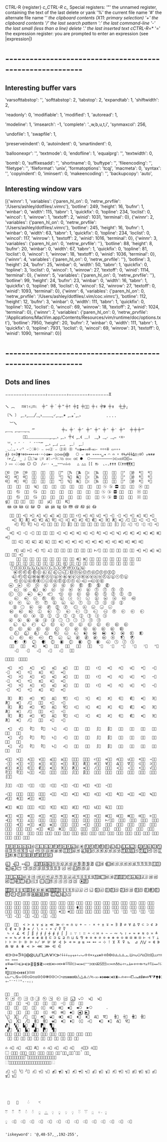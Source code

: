 CTRL-R {register} _c_CTRL-R_ _c\_<C-R>_
Special registers:
'"' the unnamed register, containing the text of
the last delete or yank
'%' the current file name
'#' the alternate file name
'*' the clipboard contents (X11: primary selection)
'+' the clipboard contents
'/' the last search pattern
':' the last command-line
'-' the last small (less than a line) delete
'.' the last inserted text
*c*CTRL-R*=\*
'=' the expression register: you are prompted to
enter an expression (see |expression|)

# ---------------------------------------------------------

## Interesting buffer vars

'varsofttabstop': '',
'softtabstop': 2,
'tabstop': 2,
'expandtab': 1,
'shiftwidth': 2,

'readonly': 0,
'modifiable': 1,
'modified': 1,
'autoread': 1,

'modeline': 1,
'imsearch': -1,
'complete': '.,w,b,u,t,i',
'synmaxcol': 256,

'undofile': 1,
'swapfile': 1,

'preserveindent': 0,
'autoindent': 0,
'smartindent': 0,

'balloonexpr': '',
'textmode': 0,
'endofline': 1,
'equalprg': '',
'textwidth': 0,

'bomb': 0,
'suffixesadd': '',
'shortname': 0,
'buftype': '',
'fileencoding': '',
'filetype': '',
'fileformat': 'unix',
'formatoptions': 'tcqj',
'macmeta': 0,
'syntax': '',
'copyindent': 0,
'iminsert': 0,
'makeencoding': '',
'backupcopy': 'auto',

## Interesting window vars

[{'winnr': 1,
'variables': {'paren_hl_on': 0,
'netrw_prvfile': '/Users/ashley/dotfiles/.vimrc'},
'botline': 249,
'height': 16,
'bufnr': 1,
'winbar': 0,
'width': 115,
'tabnr': 1,
'quickfix': 0,
'topline': 234,
'loclist': 0,
'wincol': 1,
'winrow': 1,
'textoff': 2,
'winid': 1031,
'terminal': 0}, {'winnr': 2,
'variables': {'paren_hl_on': 0,
'netrw_prvfile': '/Users/ashley/dotfiles/.vimrc'},
'botline': 245,
'height': 16,
'bufnr': 1,
'winbar': 0,
'width': 63,
'tabnr': 1,
'quickfix': 0,
'topline': 234,
'loclist': 0,
'wincol': 117,
'winrow': 1,
'textoff': 2,
'winid': 1016,
'terminal': 0}, {'winnr': 3,
'variables': {'paren_hl_on': 0,
'netrw_prvfile': ''},
'botline': 88,
'height': 8,
'bufnr': 20,
'winbar': 0,
'width': 67,
'tabnr': 1,
'quickfix': 0,
'topline': 81,
'loclist': 0,
'wincol': 1,
'winrow': 18,
'textoff': 0,
'winid': 1036,
'terminal': 0}, {'winnr': 4,
'variables': {'paren_hl_on': 0,
'netrw_prvfile': ''},
'botline': 3,
'height': 24,
'bufnr': 25,
'winbar': 0,
'width': 50,
'tabnr': 1,
'quickfix': 0,
'topline': 3,
'loclist': 0,
'wincol': 1,
'winrow': 27,
'textoff': 0,
'winid': 1114,
'terminal': 0}, {'winnr': 5,
'variables': {'paren_hl_on': 0,
'netrw_prvfile': ''},
'botline': 99,
'height': 24,
'bufnr': 23,
'winbar': 0,
'width': 16,
'tabnr': 1,
'quickfix': 0,
'topline': 98,
'loclist': 0,
'wincol': 52,
'winrow': 27,
'textoff': 0,
'winid': 1093,
'terminal': 0}, {'winnr': 6,
'variables': {'paren_hl_on': 0,
'netrw_prvfile': '/Users/ashley/dotfiles/.vim/coc.vimrc'},
'botline': 112,
'height': 12,
'bufnr': 3,
'winbar': 0,
'width': 111,
'tabnr': 1,
'quickfix': 0,
'topline': 102,
'loclist': 0,
'wincol': 69,
'winrow': 18,
'textoff': 2,
'winid': 1024,
'terminal': 0}, {'winnr': 7,
'variables': {'paren_hl_on': 0,
'netrw_prvfile': '/Applications/MacVim.app/Contents/Resources/vim/runtime/doc/options.txt'},
'botline': 7950,
'height': 20,
'bufnr': 7,
'winbar': 0,
'width': 111,
'tabnr': 1,
'quickfix': 0,
'topline': 7931,
'loclist': 0,
'wincol': 69,
'winrow': 31,
'textoff': 0,
'winid': 1090,
'terminal': 0}]

# ---------------------------------------------------------

## Dots and lines

```
⠤⠤⠤⠤⠤⠤⠤₁⠤⠤⠤⠤⠤⠤⠤₂⠤⠤⠤⠤⠤⠤⠤₃⠤⠤⠤⠤⠤⠤⠤₄⠤⠤⠤⠤⠤⠤⠤𐅡

𒑳 ︹   ʭ𐘯˥˧˩ʭ꜑  ⸎‴ ⸎＾⸎＂⸎𒑰 ⸎⁑ ⸎⸗⃦ ⸎˧ ⸎͝# ⸎❢  ⸎͜⸎⁁
〔𒑳 〕 ⸐₂⸐⸏╱⸑₃⸏⸏⸑⸔⸐⸐⁕ ⸐⁎¯⸐〟          ⢀⢀⢀⢀
  ︺𒑳
⸐⸑ ⸐⸐⸑⸑ ⁗            ⸎᱿ ⸎′ ⸎″ ⸎‴ ⸎‷ ⸎‶ ⸎‵ ⸎❞  ⸎⸎⸎⁗
        ⸐⃛⸏⸏⸏⸏⸏⸏⸐⸐〟⸐〟⸎❮ ⸐❮ ⸏𒑱  ⸑❯ ⸑⸝ ⸑… ‹᰿›
〝〞〟ʺ ″ ′  ʹ ″‶‷⁗ ⸐〟⸐⁁ ⸐‸  ⸐⁞  ⸐⁝
_⸜⸝⁚․。・⸔⸇ -⁖⁙⁜⸭ ⎯ ⧟➁ ⎯ ➁➃ ⓪ ⁰▭◑◄◅◅⁜◅▭‑ ⸰⸰⸰⁜ ▭∘∘∘
∮⨔ ≎️∝️∋️∎⸰⊚⊙⊶⊷⊸⋄⋅⋆⊹⧇⦁⟜ ⫐⫏⪦⪧⨀⨁   ⎔️︎ ⌣ ⎊⌖︎ ⌁️⌁⌁⇢️␣️⇥️ ⌒️ ⌓️ ⌔️ ⌾⍀️⌿️⍅️⍆️⍙️⍚️⍛️⍟️⍥️ ⍪️⍱⍲⍱
 ⍿︎️⎖️⎳ ⎴⎵ ⏌ ⎕⎿⏋⍵ ⎿⌑️ a⏋⌣⌒⟌ো⌂ ⫐⫗ ⫏⪽ ⭓  ⭔⸻⸻⪾⪽⫗⫐⩆⩇⩈⩉⩴
〉⧟ ⸰⁙︎⸰◎◎️ ◎⃝︎ ◎⃝  /▱‥ ⁃_‗⁓⁓⁓▱⁁▱⦒   △️ △︎△ [[ ❢⦒  ⌞⌵⌟❢❢❢｟〔❢❢❢⃗❢⃞❢ͦ
```

```
©⃝  ℗⃝  ®⃝  ℠⃝  ℡⃝  ℻⃝  ™⃝  %⃝  №⃝  ٪⃝  ‰⃝  ℃⃝  ℉⃝  °⃝  @⃝  ª⃝  º⃝
©⃝️  ℗⃝️  ®⃝️  ℠⃝️  ℡⃝️  ℻⃝️  ™⃝️  %⃝️  №⃝️  ٪⃝️  ‰⃝️  ℃⃝️  ℉⃝️  °⃝️  @⃝️  ª⃝️  º⃝️
©⃝︎  ℗⃝︎  ®⃝︎  ℠⃝︎  ℡⃝︎  ℻⃝︎  ™⃝︎  %⃝︎  №⃝︎  ٪⃝︎  ‰⃝︎  ℃⃝︎  ℉⃝︎  °⃝︎  @⃝︎  ª⃝︎  º⃝︎
 ℄⃝  ℀⃝  ℁⃝  ℅⃝  ℆⃝  ℺⃝  ⅁⃝  ⅂⃝  ⅃⃝  ⅄⃝  ⅋⃝ ヽ⃝ ゝ⃝ 〓⃝ ⅍⃝  ⅊⃝  〾⃝ ℈⃝
 ℄⃝︎  ℀⃝︎  ℁⃝︎  ℅⃝︎  ℆⃝︎  ℺⃝︎  ⅁⃝︎  ⅂⃝︎  ⅃⃝︎  ⅄⃝︎  ⅋⃝︎ ヽ⃝︎ ゝ⃝︎ 〓⃝︎ ⅍⃝︎  ⅊⃝︎  〾⃝︎ ℈⃝︎
 ℄⃝️  ℀⃝️  ℁⃝️  ℅⃝️  ℆⃝️  ℺⃝️  ⅁⃝️  ⅂⃝️  ⅃⃝️  ⅄⃝️  ⅋⃝️ ヽ⃝️ ゝ⃝️ 〓⃝️ ⅍⃝️  ⅊⃝️  〾⃝️ ℈⃝️
g⃝  ㎏⃝ ℔⃝  ℥⃝  ℓ⃝  µ⃝  Ⅎ⃝  K⃝
 ㎜⃝ ㎝⃝ ㎞⃝ ㏄⃝ ㍴⃝ ℧⃝  ㏂⃝ ㏘⃝ ㏒⃝ ㏑⃝ ㏙⃝ ㍵⃝ ㍳⃝ ㍶⃝ ㍲⃝

  ⋙⃝ ⋘⃝ <⃝ >⃝ ∧⃝ ∨⃝ ≤⃝ ≥⃝ ≪⃝ ≫⃝ ℮⃝ ∞⃝ ∩⃝ ∪⃝ +⃝ −⃝ -⃝ ×⃝ ÷⃝ ±⃝ ∓⃝ ⨯⃝
   =⃝ ∃⃝ ∄⃝ ∅⃝ ∀⃝ ∆⃝ ∇⃝ ⊂⃝ ⊃⃝ ⊄⃝ ⊅⃝ ∈⃝ ∉⃝ ∊⃝ ∋⃝ ∌⃝ ∍⃝ ∕⃝ ∖⃝ ∗⃝ ∘⃝ ∙⃝
    √⃝ ∛⃝ ∜⃝ ∟⃝ ∠⃝ ∡⃝ ∢⃝ ∫⃝ ∬⃝ ⨍⃝ ⨎⃝ ⨏⃝ ⨗⃝ ⨖⃝ ⨕⃝ ⌠⃝ ⌡⃝ ∴⃝ ∵⃝ ∶⃝ ∷⃝ ∸⃝ ∹⃝
  ∺⃝ ∻⃝ ∼⃝ ∽⃝ ∾⃝ ∿⃝ ≀⃝ ≁⃝ ≈⃝ ≉⃝ ≋⃝ ≎⃝ ≍⃝ ≜⃝ ≔⃝ ≕⃝ ≒⃝ ≓⃝ ≑⃝ ≠⃝ ≡⃝ ≢⃝ ≣⃝ ⋍⃝
   ≬⃝ ⊏⃝ ⊐⃝ ⊑⃝ ⊒⃝ &⃝ ⅋⃝ ⊕⃝ ⊖⃝ ⊗⃝ ⊘⃝ ⊙⃝ ⊚⃝ ⊛⃝ ⊜⃝ ⊝⃝ ⊞⃝ ⊟⃝ ⊠⃝ ⊡⃝

    ⊓⃝ ⊔⃝ ⊢⃝ ⊣⃝ ⊤⃝ ⊥⃝ ⊦⃝ ⊧⃝ ⊨⃝ ⊩⃝ ⊪⃝ ⊫⃝ ⊬⃝ ⊭⃝ ⊮⃝ ⊯⃝ ⊰⃝ ⊱⃝ ⊲⃝ ⊳⃝ ⊴⃝ ⊵⃝ ⊶⃝ ⊷⃝ ⊸⃝
     ⊹⃝ ⊺⃝ ⊻⃝ ⊼⃝ ⊽⃝ ⊾⃝ ⊿⃝ ⋀⃝ ⋁⃝ ⋐⃝ ⋑⃝ ⋒⃝ ⋓⃝ ⋔⃝ ⋕⃝ ⋖⃝ ⋗⃝ ⋘⃝ ⋙⃝
  ⋲⃝ ⋵⃝ ⋹⃝ ⋺⃝ ⋻⃝ ⋼⃝ ⋽⃝ ⋾⃝ ⨀⃝ ⨁⃝ ⨂⃝ ⨃⃝ ⨄⃝ ⨅⃝ ⨆⃝ ⨇⃝ ⨈⃝ ⨉⃝ ⨠⃝
   ⨡⃝ ⨢⃝ ⨣⃝ ⨤⃝ ⨥⃝ ⨦⃝ ⨧⃝ ⨨⃝ ⨩⃝ ⨪⃝ ⨫⃝ ⨬⃝ ⨭⃝ ⨮⃝ ⨰⃝ ⨱⃝ ⨲⃝
    ⨳⃝ ⨴⃝ ⨵⃝ ⨶⃝ ⨷⃝ ⨸⃝ ⨹⃝ ⨺⃝ ⨻⃝ ⨼⃝ ⨽⃝ ⨾⃝ ⨿⃝ ⩀⃝ ⩁⃝ ⩂⃝ ⩃⃝ ⩄⃝ ⩇⃝ ⩆⃝ ⩅⃝ ⩈⃝ ⩉⃝
   ⩊⃝ ⩋⃝ ⩌⃝ ⩍⃝ ⩎⃝ ⩏⃝ ⩐⃝ ⩑⃝ ⩒⃝ ⩓⃝ ⩔⃝ ⩕⃝ ⩖⃝ ⩗⃝ ⩘⃝ ⩙⃝ ⩚⃝ ⩛⃝ ⩜⃝ ⩝⃝ ⩞⃝ ⩟⃝ ⩠⃝ ⩡⃝ ⩢⃝ ⩣⃝
    ⩤⃝ ⩥⃝ ⩦⃝ ⩧⃝ ⩨⃝ ⩩⃝ ⩪⃝ ⩫⃝ ⩭⃝ ⩬⃝ ⩱⃝ ⩲⃝ ⩯⃝ ⩮⃝ ⩴⃝ ⩵⃝ ⩶⃝ ⩷⃝ ⩸⃝
  ⩹⃝   ⩺⃝   ⩻⃝   ⩼⃝   ⩽⃝   ⩾⃝   ⩿⃝   ⪀⃝   ⪋⃝   ⪌⃝   ⪓⃝   ⪔⃝
    ⪥⃝   ⪡⃝   ⪣⃝   ⪤⃝   ⪧⃝   ⪦⃝   ⪪⃝   ⪫⃝   ⪮⃝   ⪿⃝   ⫀⃝   ⫁⃝   ⫂⃝
  ⪽⃝   ⪾⃝   ⪻⃝   ⪼⃝   ⫍⃝   ⫎⃝   ⫏⃝   ⫐⃝   ⫑⃝   ⫒⃝   ⫓⃝   ⫔⃝   ⫕⃝   ⫖⃝
    ⫗⃝   ⫘⃝   ⫙⃝   ⫚⃝   ⫛⃝   ⫝⃝   ⫞⃝   ⫟⃝   ⫠⃝   ⫡⃝   ⫢⃝   ⫣⃝   ⫤⃝   ⫥⃝
  ⫦⃝   ⫧⃝   ⫨⃝   ⫩⃝   ⫪⃝   ⫫⃝   ⫬⃝   ⫭⃝   ⫯⃝   ⫰⃝   ⫱⃝   ⫲⃝   ⫳⃝   ⫴⃝
    ⫵⃝   ⫶⃝   ⫸⃝   ⫷⃝   ⫻⃝   ⫼⃝   ⫽⃝   ⟐⃝   ⟑⃝   ⟒⃝   ⟓⃝   ⟔⃝
  ⟕⃝   ⟖⃝   ⟗⃝   ⟘⃝   ⟚⃝   ⟙⃝   ⟛⃝   ⟜⃝   ⟟⃝   ⟝⃝   ⟞⃝   ⟠⃝   ⟡⃝   ⟢⃝   ⟣⃝
    ⟤⃝   ⟥⃝   ⦁⃝   ⦀⃝   ⦋⃝   ⦌⃝   ⦍⃝   ⦎⃝   ⦏⃝   ⦐⃝   ⦑⃝   ⦒⃝
  ⦓⃝   ⦔⃝   ⦕⃝   ⦖⃝   ⦗⃝   ⦘⃝   ⦙⃝   ⦚⃝   ⧘⃝   ⧙⃝   ⧚⃝   ⧛⃝
    ⦜⃝   ⦝⃝   ⦧⃝   ⦦⃝   ⦰⃝   ⦵⃝   ⦶⃝   ⦷⃝   ⦸⃝   ⦹⃝   ⦺⃝   ⦻⃝   ⦼⃝
  ⦽⃝   ⦾⃝   ⦿⃝   ⧀⃝   ⧁⃝   ⧂⃝   ⧃⃝   ⧄⃝   ⧅⃝   ⧆⃝   ⧇⃝   ⧈⃝   ⧉⃝
    ⧊⃝   ⧋⃝   ⧌⃝   ⧍⃝   ⧎⃝   ⧏⃝   ⧐⃝   ⧑⃝   ⧒⃝   ⧓⃝   ⧔⃝   ⧕⃝   ⧖⃝   ⧗⃝
  ⧜⃝   ⧝⃝   ⧞⃝   ⧟⃝   ⧠⃝   ⧡⃝   ⧢⃝   ⧣⃝   ⧤⃝   ⧥⃝   ⧦⃝   ⧧⃝   ⧨⃝   ⧩⃝
    ⧪⃝   ⧫⃝   ⧬⃝   ⧭⃝   ⧮⃝   ⧯⃝   ⧰⃝   ⧱⃝   ⧲⃝   ⧳⃝   ⧴⃝   ⧵⃝   ⧶⃝   ⧷⃝
  ⧸⃝   ⧹⃝   ⧺⃝   ⧻⃝   ⧼⃝   ⧽⃝   ⧾⃝   ⧿⃝   ⁺⃝   ⁻⃝   ⁼⃝   ⁽⃝   ⁾⃝   ⁿ⃝
    ₊⃝   ₋⃝   ₌⃝   ₍⃝   ₎⃝   ⪥⃝

```

```
⋙⃝⃛⃣  ⋘⃝⃛⃣

 <⃞   >⃞   ∧⃞   ∨⃞   ≤⃞   ≥⃞   ≪⃞   ≫⃞   ℮⃞   ∞⃞   ∩⃞   ∪⃞   +⃞   −⃞   -⃞   ×⃞   ÷⃞   ±⃞   ∓⃞   =⃞
 <︎⃞   >︎⃞   ∧︎⃞   ∨︎⃞   ≤︎⃞   ≥︎⃞   ≪︎⃞   ≫︎⃞   ℮︎⃞   ∞︎⃞   ∩︎⃞   ∪︎⃞   +︎⃞   −︎⃞   -︎⃞   ×︎⃞   ÷︎⃞   ±︎⃞   ∓︎⃞   =︎⃞
 <️⃞   >️⃞   ∧️⃞   ∨️⃞   ≤️⃞   ≥️⃞   ≪️⃞   ≫️⃞   ℮️⃞   ∞️⃞   ∩️⃞   ∪️⃞   +️⃞   −️⃞   -️⃞   ×️⃞   ÷️⃞   ±️⃞   ∓️⃞   =️⃞

 ∃⃞   ∄⃞   ∅⃞   ∀⃞   ∆⃞   ∇⃞   ⊂⃞   ⊃⃞   ⊄⃞   ⊅⃞   ∈⃞   ∉⃞   ∊⃞   ∋⃞   ∌⃞   ∍⃞   ∕⃞   ∖⃞   ∗⃞   ∘⃞
 ∃︎⃞   ∄︎⃞   ∅︎⃞   ∀︎⃞   ∆︎⃞   ∇︎⃞   ⊂︎⃞   ⊃︎⃞   ⊄︎⃞   ⊅︎⃞   ∈︎⃞   ∉︎⃞   ∊︎⃞   ∋︎⃞   ∌︎⃞   ∍︎⃞   ∕︎⃞   ∖︎⃞   ∗︎⃞   ∘︎⃞
 ∃️⃞   ∄️⃞   ∅️⃞   ∀️⃞   ∆️⃞   ∇️⃞   ⊂️⃞   ⊃️⃞   ⊄️⃞   ⊅️⃞   ∈️⃞   ∉️⃞   ∊️⃞   ∋️⃞   ∌️⃞   ∍️⃞   ∕️⃞   ∖️⃞   ∗️⃞   ∘️⃞

 ∙⃞   √⃞   ∛⃞   ∜⃞   ∟⃞   ∠⃞   ∡⃞   ∢⃞   ∫⃞   ∬⃞   ⨍⃞   ⨎⃞   ⨏⃞   ⨗⃞   ⨖⃞   ⨕⃞
 ∙︎⃞   √︎⃞   ∛︎⃞   ∜︎⃞   ∟︎⃞   ∠︎⃞   ∡︎⃞   ∢︎⃞   ∫︎⃞   ∬︎⃞   ⨍︎⃞   ⨎︎⃞   ⨏︎⃞   ⨗︎⃞   ⨖︎⃞   ⨕︎⃞
 ∙️⃞   √️⃞   ∛️⃞   ∜️⃞   ∟️⃞   ∠️⃞   ∡️⃞   ∢️⃞   ∫️⃞   ∬️⃞   ⨍️⃞   ⨎️⃞   ⨏️⃞   ⨗️⃞   ⨖️⃞   ⨕️⃞

<⃛⃣  >⃛⃣  ∧⃛⃣  ∨⃛⃣  ≤⃛⃣  ≥⃛⃣  ≪⃛⃣  ≫⃛⃣  ℮⃛⃣  ∞⃛⃣  ∩⃛⃣  ∪⃛⃣  +⃛⃣  −⃛⃣  -⃛⃣  ×⃛⃣  ÷⃛⃣  ±⃛⃣  ∓⃛⃣  =⃛⃣  ∃⃛⃣  ∄⃛⃣  ∅⃛⃣  ∀⃛⃣  ∆⃛⃣  ∇⃛⃣  ⊂⃛⃣  ⊃⃛⃣  ⊄⃛⃣  ⊅⃛⃣  ∈⃛⃣  ∉⃛⃣  ∊⃛⃣  ∋⃛⃣  ∌⃛⃣  ∍⃛⃣  ∕⃛⃣  ∖⃛⃣  ∗⃛⃣  ∘⃛⃣  ∙⃛⃣  √⃛⃣  ∛⃛⃣  ∜⃛⃣  ∟⃛⃣  ∠⃛⃣  ∡⃛⃣  ∢⃛⃣  ∫⃛⃣  ∬⃛⃣  ⨍⃛⃣  ⨎⃛⃣  ⨏⃛⃣  ⨗⃛⃣  ⨖⃛⃣  ⨕⃛⃣
⌠⃛⃣

⌡⃛⃣  ∴⃛⃣  ∵⃛⃣  ∶⃛⃣  ∷⃛⃣  ∸⃛⃣  ∹⃛⃣  ∺⃛⃣  ∻⃛⃣  ∼⃛⃣

∽⃛⃣  ∾⃛⃣  ∿⃛⃣  ≀⃛⃣  ≁⃛⃣  ≈⃛⃣  ≉⃛⃣  ≋⃛⃣  ≎⃛⃣  ≍⃛⃣  ≜⃛⃣  ≔⃛⃣  ≕⃛⃣  ≒⃛⃣  ≓⃛⃣  ≑⃛⃣  ≠⃛⃣  ≡⃛⃣

≢⃛⃣  ≣⃛⃣  ≬⃛⃣  ⊏⃛⃣  ⊐⃛⃣  ⊑⃛⃣  ⊒⃛⃣  ⊓⃛⃣  ⊔⃛⃣  &⃛⃣  ⅋⃛⃣

⊕⃛⃣  ⊖⃛⃣  ⊗⃛⃣  ⊘⃛⃣  ⊙⃛⃣  ⊚⃛⃣  ⊛⃛⃣  ⊜⃛⃣  ⊝⃛⃣  ⊞⃛⃣  ⊟⃛⃣  ⊠⃛⃣  ⊡⃛⃣  ⊢⃛⃣  ⊣⃛⃣  ⊤⃛⃣  ⊥⃛⃣  ⊦⃛⃣  ⊧⃛⃣  ⊨⃛⃣  ⊩⃛⃣  ⊪⃛⃣  ⊫⃛⃣  ⊬⃛⃣  ⊭⃛⃣  ⊮⃛⃣  ⊯⃛⃣  ⊰⃛⃣  ⊱⃛⃣  ⊲⃛⃣  ⊳⃛⃣  ⊴⃛⃣  ⊵⃛⃣  ⊶⃛⃣  ⊷⃛⃣  ⊸⃛⃣  ⊹⃛⃣  ⊺⃛⃣  ⊻⃛⃣  ⊼⃛⃣  ⊽⃛⃣  ⊾⃛⃣   ⊿⃛⃣  ⋀⃛⃣ ⋁⃛⃣  ⋍⃛⃣  ⋐⃛⃣  ⋑⃛⃣  ⋒⃛⃣  ⋓⃛⃣  ⋔⃛⃣  ⋕⃛⃣  ⋖⃛⃣  ⋗⃛⃣  ⋘⃛⃣  ⋙⃛⃣  ⋲⃛⃣  ⋵⃛⃣  ⋹⃛⃣ ⋺⃛⃣ ⋻⃛⃣ ⋼⃛⃣ ⋽⃛⃣ ⋾⃛⃣ ⨀⃛⃣ ⨁⃛⃣ ⨂⃛⃣ ⨃⃛⃣ ⨄⃛⃣ ⨅⃛⃣ ⨆⃛⃣ ⨇⃛⃣ ⨈⃛⃣ ⨉⃛⃣ ⨠⃛⃣ ⨡⃛⃣

⨢⃛⃣ ⨣⃛⃣ ⨤⃛⃣ ⨥⃛⃣ ⨦⃛⃣ ⨧⃛⃣ ⨨⃛⃣ ⨩⃛⃣ ⨪⃛⃣ ⨫⃛⃣ ⨬⃛⃣ ⨭⃛⃣ ⨮⃛⃣ ⨯⃛⃣ ⨰⃛⃣ ⨱⃛⃣ ⨲⃛⃣ ⨳⃛⃣ ⨴⃛⃣ ⨵⃛⃣ ⨶⃛⃣ ⨷⃛⃣ ⨸⃛⃣ ⨹⃛⃣ ⨺⃛⃣ ⨻⃛⃣ ⨼⃛⃣ ⨽⃛⃣ ⨾⃛⃣ ⨿⃛⃣ ⩀⃛⃣ ⩁⃛⃣ ⩂⃛⃣ ⩃⃛⃣ ⩄⃛⃣ ⩇⃛⃣ ⩆⃛⃣ ⩅⃛⃣ ⩈⃛⃣ ⩉⃛⃣ ⩊⃛⃣ ⩋⃛⃣ ⩌⃛⃣ ⩍⃛⃣ ⩎⃛⃣ ⩏⃛⃣ ⩐⃛⃣ ⩑⃛⃣ ⩒⃛⃣ ⩓⃛⃣ ⩔⃛⃣ ⩕⃛⃣ ⩖⃛⃣ ⩗⃛⃣ ⩘⃛⃣ ⩙⃛⃣ ⩚⃛⃣ ⩛⃛⃣ ⩜⃛⃣ ⩝⃛⃣ ⩞⃛⃣ ⩟⃛⃣ ⩠⃛⃣ ⩡⃛⃣ ⩢⃛⃣ ⩣⃛⃣ ⩤⃛⃣ ⩥⃛⃣ ⩦⃛⃣ ⩧⃛⃣ ⩨⃛⃣ ⩩⃛⃣ ⩪⃛⃣ ⩫⃛⃣ ⩭⃛⃣ ⩬⃛⃣ ⩱⃛⃣ ⩲⃛⃣ ⩯⃛⃣ ⩮⃛⃣

⩴⃛⃣  ⩵⃛⃣  ⩶⃛⃣   ⩷⃛⃣ ⩸⃛⃣ ⩹⃛⃣ ⩺⃛⃣ ⩻⃛⃣ ⩼⃛⃣ ⩽⃛⃣ ⩾⃛⃣ ⩿⃛⃣ ⪀⃛⃣ ⪋⃛⃣ ⪌⃛⃣ ⪓⃛⃣ ⪔⃛⃣ ⪥⃛⃣ ⪡⃛⃣ ⪣⃛⃣ ⪤⃛⃣ ⪧⃛⃣ ⪦⃛⃣ ⪪⃛⃣ ⪫⃛⃣ ⪮⃛⃣ ⪿⃛⃣ ⫀⃛⃣ ⫁⃛⃣ ⫂⃛⃣ ⪽⃛⃣ ⪾⃛⃣ ⪻⃛⃣ ⪼⃛⃣ ⫍⃛⃣ ⫎⃛⃣ ⫏⃛⃣ ⫐⃛⃣ ⫑⃛⃣ ⫒⃛⃣ ⫓⃛⃣ ⫔⃛⃣ ⫕⃛⃣ ⫖⃛⃣ ⫗⃛⃣ ⫘⃛⃣ ⫙⃛⃣ ⫚⃛⃣ ⫛⃛⃣ ⫝⃛⃣

⫞⃛⃣ ⫟⃛⃣ ⫠⃛⃣ ⫡⃛⃣ ⫢⃛⃣ ⫣⃛⃣ ⫤⃛⃣ ⫥⃛⃣ ⫦⃛⃣ ⫧⃛⃣ ⫨⃛⃣ ⫩⃛⃣ ⫪⃛⃣ ⫫⃛⃣ ⫬⃛⃣ ⫭⃛⃣ ⫯⃛⃣ ⫰⃛⃣ ⫱⃛⃣ ⫲⃛⃣ ⫳⃛⃣ ⫴⃛⃣ ⫵⃛⃣ ⫶⃛⃣ ⫸⃛⃣ ⫷⃛⃣ ⫻⃛⃣ ⫼⃛⃣ ⫽⃛⃣ ⟐⃛⃣ ⟑⃛⃣ ⟒⃛⃣ ⟓⃛⃣ ⟔⃛⃣ ⟕⃛⃣ ⟖⃛⃣ ⟗⃛⃣ ⟘⃛⃣ ⟚⃛⃣ ⟙⃛⃣ ⟛⃛⃣ ⟜⃛⃣ ⟟⃛⃣ ⟝⃛⃣ ⟞⃛⃣ ⟠⃛⃣ ⟡⃛⃣ ⟢⃛⃣ ⟣⃛⃣ ⟤⃛⃣ ⟥⃛⃣  ⦁⃛⃣ ⦀⃛⃣

⦋⃛⃣ ⦌⃛⃣ ⦍⃛⃣ ⦎⃛⃣ ⦏⃛⃣ ⦐⃛⃣ ⦑⃛⃣ ⦒⃛⃣ ⦓⃛⃣ ⦔⃛⃣ ⦕⃛⃣ ⦖⃛⃣ ⦗⃛⃣ ⦘⃛⃣ ⦙⃛⃣ ⦚⃛⃣ ⧘⃛⃣ ⧙⃛⃣ ⧚⃛⃣ ⧛⃛⃣ ⦜⃛⃣ ⦝⃛⃣ ⦧⃛⃣ ⦦⃛⃣ ⦰⃛⃣ ⦵⃛⃣ ⦶⃛⃣ ⦷⃛⃣ ⦸⃛⃣ ⦹⃛⃣ ⦺⃛⃣ ⦻⃛⃣ ⦼⃛⃣ ⦽⃛⃣ ⦾⃛⃣ ⦿⃛⃣ ⧀⃛⃣ ⧁⃛⃣ ⧂⃛⃣ ⧃⃛⃣ ⧄⃛⃣ ⧅⃛⃣ ⧆⃛⃣ ⧇⃛⃣ ⧈⃛⃣ ⧉⃛⃣ ⧊⃛⃣ ⧋⃛⃣ ⧌⃛⃣ ⧍⃛⃣

⧎⃛⃣ ⧏⃛⃣ ⧐⃛⃣ ⧑⃛⃣ ⧒⃛⃣ ⧓⃛⃣ ⧔⃛⃣ ⧕⃛⃣ ⧖⃛⃣ ⧗⃛⃣ ⧜⃛⃣ ⧝⃛⃣ ⧞⃛⃣ ⧟⃛⃣ ⧠⃛⃣ ⧡⃛⃣ ⧢⃛⃣ ⧣⃛⃣ ⧤⃛⃣ ⧥⃛⃣ ⧦⃛⃣ ⧧⃛⃣ ⧨⃛⃣ ⧩⃛⃣ ⧪⃛⃣ ⧫⃛⃣ ⧬⃛⃣ ⧭⃛⃣ ⧮⃛⃣ ⧯⃛⃣ ⧰⃛⃣ ⧱⃛⃣ ⧲⃛⃣ ⧳⃛⃣ ⧴⃛⃣ ⧵⃛⃣ ⧶⃛⃣ ⧷⃛⃣ ⧸⃛⃣ ⧹⃛⃣ ⧺⃛⃣ ⧻⃛⃣ ⧼⃛⃣ ⧽⃛⃣ ⧾⃛⃣ ⧿⃛⃣ ⁺⃛⃣ ⁻⃛⃣ ⁼⃛⃣ ⁽⃛⃣ ⁾⃛⃣ ⁿ⃛⃣ ₊⃛⃣ ₋⃛⃣ ₌⃛⃣ ₍⃛⃣ ₎⃛⃣

⋙⃝  ⋘⃝  < > ∧ ∨ ≤ ≥ ≪ ≫ ℮ ∞ ∩ ∪ + − - × ÷ ± ∓ = ∃ ∄ ∅ ∀ ∆ ∇ ⊂ ⊃ ⊄ ⊅ ∈ ∉ ∊ ∋ ∌ ∍ ∕ ∖ ∗ ∘ ∙ √ ∛ ∜
 ∟ ∠ ∡ ∢ ∫ ∬ ⨍ ⨎ ⨏ ⨗ ⨖ ⨕ ⌠ ⌡ ∴ ∵ ∶ ∷ ∸ ∹ ∺ ∻ ∼ ∽ ∾ ∿ ≀ ≁ ≈ ≉ ≋ ≎ ≍ ≜ ≔ ≕ ≒ ≓ ≑ ≠ ≡ ≢ ≣ ≬ ⊏ ⊐ ⊑ ⊒ ⊓ ⊔ & ⅋ ⊕ ⊖ ⊗ ⊘ ⊙ ⊚ ⊛ ⊜ ⊝ ⊞ ⊟ ⊠ ⊡ ⊢ ⊣ ⊤ ⊥ ⊦ ⊧ ⊨ ⊩ ⊪ ⊫ ⊬ ⊭ ⊮ ⊯ ⊰ ⊱ ⊲ ⊳ ⊴ ⊵ ⊶ ⊷ ⊸ ⊹ ⊺ ⊻ ⊼ ⊽ ⊾  ⊿ ⋀⋁ ⋍ ⋐ ⋑ ⋒ ⋓ ⋔ ⋕ ⋖ ⋗ ⋘ ⋙ ⋲ ⋵
 ⋹⋺⋻⋼⋽⋾⨀⨁⨂⨃⨄⨅⨆⨇⨈⨉⨠⨡⨢⨣⨤⨥⨦⨧⨨⨩⨪⨫⨬⨭⨮⨯⨰⨱⨲⨳⨴⨵⨶⨷⨸⨹⨺⨻⨼⨽⨾⨿⩀⩁⩂⩃⩄⩇⩆⩅⩈⩉⩊⩋⩌⩍⩎⩏⩐⩑⩒⩓⩔⩕⩖⩗⩘⩙⩚⩛⩜⩝⩞⩟⩠⩡⩢⩣⩤⩥⩦⩧⩨⩩⩪⩫⩭⩬⩱⩲⩯⩮⩴ ⩵ ⩶  ⩷⩸⩹⩺⩻⩼⩽⩾⩿⪀⪋⪌⪓⪔⪥⪡⪣⪤⪧⪦⪪⪫⪮⪿⫀⫁⫂⪽⪾⪻⪼⫍⫎⫏⫐⫑⫒⫓⫔⫕⫖⫗⫘⫙⫚⫛⫝⫞⫟⫠⫡⫢⫣⫤⫥⫦⫧⫨⫩⫪⫫⫬⫭⫯⫰⫱⫲⫳⫴⫵⫶⫸⫷⫻⫼⫽⟐⟑⟒⟓⟔⟕⟖⟗⟘⟚⟙⟛⟜⟟⟝⟞⟠⟡⟢⟣⟤⟥ ⦁
⦀⦋⦌⦍⦎⦏⦐⦑⦒⦓⦔⦕⦖⦗⦘⦙⦚⧘⧙⧚⧛⦜⦝⦧⦦⦰⦵⦶⦷⦸⦹⦺⦻⦼⦽⦾⦿⧀⧁⧂⧃⧄⧅⧆⧇⧈⧉⧊⧋⧌⧍⧎⧏⧐⧑⧒⧓⧔⧕⧖⧗⧜⧝⧞⧟⧠⧡⧢⧣⧤⧥⧦⧧⧨⧩⧪⧫⧬⧭⧮⧯⧰⧱⧲⧳⧴⧵⧶⧷⧸⧹⧺⧻⧼⧽⧾⧿⁺⁻⁼⁽⁾ⁿ₊₋₌₍₎


⋙⃣  ⋘⃣
⌖⃝  ⌖⃣  ⌾⃝  ⌾⃣  ⌇⃝  ⌇⃣  ⍀⃝  ⍀⃣  ⌲⃝  ⌲⃣  ↘︎⃣  ↘︎⃝  ⇲⃣  ⇲⃝
 ℠⃝  ℠⃣  ¬⃝  ⋈⃝  ⋋⃝  ⨗⃝  ┄⃝  ䷊⃝  ䷇⃣
𝌅⃝  ⎓⃝  ⏛⃝  𝍔⃝  ◊⃝  ⊟⃝  ⊞⃝  ◆⃝  ◀︎⃝  ▶︎⃝      .
 𝌅⃣  ⎓⃣  ⏛⃣  𝍔⃣  ◊⃣  ⊟⃣  ⊞⃣  ◆⃣  ◀︎⃣  ▶︎⃣
╲⃣  ╳⃣  ╱⃣  ℃⃣  ◓⃣  ◒⃣  ◑⃣  ◐⃣  ◖⃣  ◗⃣  ∆⃣  ∇⃣   ╫⃣  ┼⃣  ╋⃣  ╬⃣
 ╲⃝  ╳⃝  ╱⃝  ╫⃝  ╬⃝  ◒⃝  ◖⃝  ◗⃝  ◊⃝  ▱⃝   ◖⃣  ◗⃣  ∆⃣  ∇⃣
▞⃝  ▚⃝  ▙⃝  ▟⃝  ▛⃝  ▜⃝
 ▞⃣  ▚⃣  ▙⃣  ▟⃣  ▛⃣  ▜⃣
⿰⃝⃛ ⿱⃝⃛ ⿲⃝⃜ ⿳⃝⃜ ⿴⃝͕ ⿵⃝͒ ⿶⃝͟ ⿷⃝͢ ⿸⃝⃒ ⿹⃝⃓
 ⿰⃣ ⿱⃣ ⿲⃣ ⿳⃣ ⿴⃣ ⿵⃣ ⿶⃣ ⿷⃣ ⿸⃣ ⿹⃣ ⿺⃣

⌂ ⌂⃛ ⌂⃜  ⌂⃣͢ A⃣  ⌂ ⌂⃩ ⌂⃣  ⌂⃞ ⌂⃝   ⌂͢⃝ℹ︎ ⌂͢⃝
⿰⃞ ⿱⃞⃔ ⿲⃞⃕ ⿳⃞⃖ ⿴⃞⃗ ⿵⃞͢ ⿶⃞̽ ⿷⃞̻ ⿸⃞̐ ⿹⃞̚ ⿺⃞̙̘̘
⿰⃔⿱ͫ⿲ͪ⿳͠⿴͡⿵⃤⃠⿶⃠⿷⃛⿸⃜⿹⃩⿺⃪
⿰゚⿱⃦⿲⃦⿳⃧⿴⃨⿵⃪⿶⃟゚⿷⃘⿸⃒⿹͝⿺

╭⃝ ╮⃝ ╰⃝ ╯⃝ ┌⃝ ┬⃝ ┐⃝ ┏⃝ ┳⃝ ┓⃝ ┍⃝ ┯⃝ ┑⃝ ┎⃝ ┰⃝ ┒⃝ ╒⃝ ╤⃝ ╕⃝ ╔⃝ ╦⃝ ╗⃝ ╓⃝ ╥⃝ ╖⃝





 ೳ   𑤻    𑠷    ৼ

◌᪰ 	◌᪱ 	◌᪲ 	◌᪳ 	◌᪴ 	◌᪵ 	◌᪶ 	◌᪷ 	◌᪸ 	◌᪹ 	◌᪺ 	◌᪻ 	◌᪼ 	◌᪽ 	◌᪾ 	◌ᪿ

◌ᫀ 	◌᫁ 	◌᫂ 	◌᫃ 	◌᫄ 	◌᫅ 	◌᫆ 	◌᫇ 	◌᫈ 	◌᫉ 	◌᫊ 	◌᫋ 	◌ᫌ 	◌ᫍ 	◌ᫎ


'iskeyword': '@,48-57,_,192-255',
```
